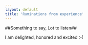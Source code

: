```yaml
---
layout: default
title: 'Ruminations from experience'
---
```



##Something to say, Lot to listen##

I am delighted, honored and excited :-)
